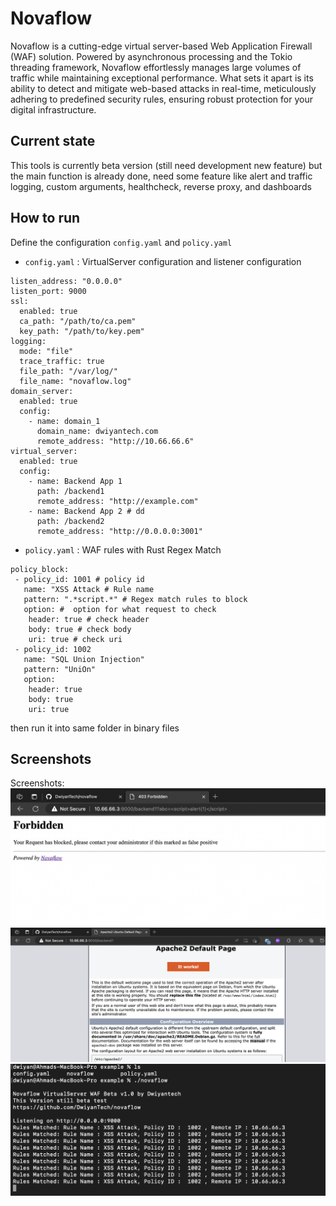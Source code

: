 
# Novaflow

Novaflow is a cutting-edge virtual server-based Web Application Firewall (WAF) solution. Powered by asynchronous processing and the Tokio threading framework, Novaflow effortlessly manages large volumes of traffic while maintaining exceptional performance. What sets it apart is its ability to detect and mitigate web-based attacks in real-time, meticulously adhering to predefined security rules, ensuring robust protection for your digital infrastructure.

## Current state
This tools is currently beta version (still need development new feature) but the main function is already done, need some feature like alert and traffic logging, custom arguments, healthcheck, reverse proxy, and dashboards

## How to run
Define the configuration `config.yaml` and `policy.yaml`
- `config.yaml` : VirtualServer configuration and listener configuration
```
listen_address: "0.0.0.0"
listen_port: 9000
ssl:
  enabled: true
  ca_path: "/path/to/ca.pem"
  key_path: "/path/to/key.pem"
logging:
  mode: "file"
  trace_traffic: true
  file_path: "/var/log/"
  file_name: "novaflow.log"
domain_server:
  enabled: true
  config:
    - name: domain_1
      domain_name: dwiyantech.com
      remote_address: "http://10.66.66.6"
virtual_server:
  enabled: true
  config:
    - name: Backend App 1
      path: /backend1
      remote_address: "http://example.com"
    - name: Backend App 2 # dd
      path: /backend2
      remote_address: "http://0.0.0.0:3001"
```
- `policy.yaml` : WAF rules with Rust Regex Match
```
policy_block:
 - policy_id: 1001 # policy id
   name: "XSS Attack # Rule name
   pattern: ".*script.*" # Regex match rules to block
   option: #  option for what request to check
    header: true # check header
    body: true # check body
    uri: true # check uri
 - policy_id: 1002
   name: "SQL Union Injection"
   pattern: "UniOn"
   option:
    header: true
    body: true
    uri: true

```
then run it into same folder in binary files 

## Screenshots
Screenshots: 
![](https://raw.githubusercontent.com/DwiyanTech/novaflow/refs/heads/main/screenshot/ss_1.png)
![](https://raw.githubusercontent.com/DwiyanTech/novaflow/refs/heads/main/screenshot/ss_3.png)
![](https://raw.githubusercontent.com/DwiyanTech/novaflow/refs/heads/main/screenshot/ss_2.png)